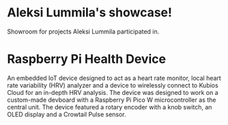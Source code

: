 # Aleksi Lummila's showcase!
Showroom for projects Aleksi Lummila participated in.

# Raspberry Pi Health Device
An embedded IoT device designed to act as a heart rate monitor, local heart rate variability (HRV) analyzer and a device to wirelessly connect to Kubios Cloud for an in-depth HRV analysis.
The device was designed to work on a custom-made devboard with a Raspberry Pi Pico W microcontroller as the central unit. The device featured a rotary encoder with a knob switch, an OLED display and a Crowtail Pulse sensor.
